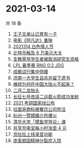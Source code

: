 # 2021-03-14

共 18 条

<!-- BEGIN -->
<!-- 最后更新时间 Sun Mar 14 2021 23:04:19 GMT+0800 (China Standard Time) -->

1. [王子文承认已育有一子](https://www.zhihu.com/search?q=王子文)
2. [电影《阿凡达》重映](https://www.zhihu.com/search?q=阿凡达)
3. [2021314 白色情人节](https://www.zhihu.com/search?q=白色情人节)
4. [比特币触及 6 万美元大关](https://www.zhihu.com/search?q=比特币)
5. [支教辱骂学生者被取消研究生资格](https://www.zhihu.com/search?q=大连理工大学支教)
6. [LPL 春季赛 RNG 0:2 JDG](https://www.zhihu.com/search?q=rng)
7. [成都试行集中供暖](https://www.zhihu.com/search?q=成都供暖)
8. [济南一大学生自杀并留下遗书](https://www.zhihu.com/search?q=济南大学学生自杀)
9. [棒球为何在中国大陆火不起来？](https://www.zhihu.com/search?q=棒球)
10. [二月二龙抬头](https://www.zhihu.com/search?q=二月二龙抬头)
11. [长征七号改遥二运载火箭成功发射](https://www.zhihu.com/search?q=长征七号)
12. [2021 考研国家线公布](https://www.zhihu.com/search?q=考研国家线)
13. [拉面哥商标被餐饮公司抢注](https://www.zhihu.com/search?q=拉面哥)
14. [杭州一赘婿婚介所爆火](https://www.zhihu.com/search?q=赘婿婚介所)
15. [清华大学「摸鱼学导论」课](https://www.zhihu.com/search?q=摸鱼课)
16. [共享充电宝每小时涨至 4 元](https://www.zhihu.com/search?q=共享充电宝)
17. [货拉拉上线录音功能](https://www.zhihu.com/search?q=货拉拉)
18. [庞麦郎因精神分裂症入院](https://www.zhihu.com/search?q=庞麦郎)

<!-- END -->
